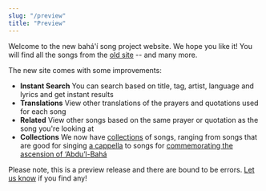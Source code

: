 ```yaml
---
slug: "/preview"
title: "Preview"
---
```


Welcome to the new bahá'í song project website. We hope you like it! You will find all the songs from the [old site](http://bahai-song-project.de/) -- and many more.

The new site comes with some improvements:
- **Instant Search** You can search based on title, tag, artist, language and lyrics and get instant results
- **Translations** View other translations of the prayers and quotations used for each song
- **Related** View other songs based on the same prayer or quotation as the song you're looking at
- **Collections** We now have [collections](/collections) of songs, ranging from songs that are good for singing [a cappella](/collection/a-cappella) to songs for [commemorating the ascension of ‘Abdu’l-Bahá](/collection/centenary-ascension-abdul-baha)

Please note, this is a preview release and there are bound to be errors. [Let us know](/contact) if you find any!

